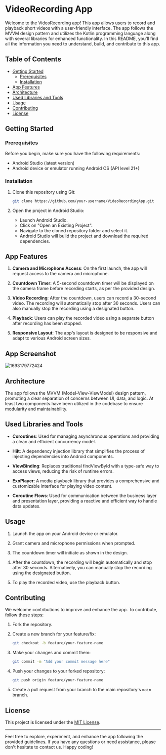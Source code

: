 # VideoRecording App

Welcome to the VideoRecording app! This app allows users to record and playback short videos with a user-friendly interface. The app follows the MVVM design pattern and utilizes the Kotlin programming language along with several libraries for enhanced functionality. In this README, you'll find all the information you need to understand, build, and contribute to this app.

## Table of Contents

- [Getting Started](#getting-started)
  - [Prerequisites](#prerequisites)
  - [Installation](#installation)
- [App Features](#app-features)
- [Architecture](#architecture)
- [Used Libraries and Tools](#used-libraries-and-tools)
- [Usage](#usage)
- [Contributing](#contributing)
- [License](#license)

## Getting Started

### Prerequisites

Before you begin, make sure you have the following requirements:

- Android Studio (latest version)
- Android device or emulator running Android OS (API level 21+)

### Installation

1. Clone this repository using Git:
   ```bash
   git clone https://github.com/your-username/VideoRecordingApp.git
   ```

2. Open the project in Android Studio:
   - Launch Android Studio.
   - Click on "Open an Existing Project".
   - Navigate to the cloned repository folder and select it.
   - Android Studio will build the project and download the required dependencies.

## App Features

1. **Camera and Microphone Access**: On the first launch, the app will request access to the camera and microphone.

2. **Countdown Timer**: A 5-second countdown timer will be displayed on the camera frame before recording starts, as per the provided design.

3. **Video Recording**: After the countdown, users can record a 30-second video. The recording will automatically stop after 30 seconds. Users can also manually stop the recording using a designated button.

4. **Playback**: Users can play the recorded video using a separate button after recording has been stopped.

5. **Responsive Layout**: The app's layout is designed to be responsive and adapt to various Android screen sizes.


## App Screenshot

![1693179772424](https://github.com/cresidian/test-app-android/assets/28092346/b08d5900-3282-4964-b0b9-c61fe04fb5f4)


## Architecture

The app follows the MVVM (Model-View-ViewModel) design pattern, promoting a clear separation of concerns between UI, data, and logic. At least two components have been utilized in the codebase to ensure modularity and maintainability.

## Used Libraries and Tools

- **Coroutines**: Used for managing asynchronous operations and providing a clean and efficient concurrency model.

- **Hilt**: A dependency injection library that simplifies the process of injecting dependencies into Android components.

- **ViewBinding**: Replaces traditional findViewById with a type-safe way to access views, reducing the risk of runtime errors.

- **ExoPlayer**: A media playback library that provides a comprehensive and customizable interface for playing video content.

- **Coroutine Flows**: Used for communication between the business layer and presentation layer, providing a reactive and efficient way to handle data updates.

## Usage

1. Launch the app on your Android device or emulator.

2. Grant camera and microphone permissions when prompted.

3. The countdown timer will initiate as shown in the design.

4. After the countdown, the recording will begin automatically and stop after 30 seconds. Alternatively, you can manually stop the recording using the designated button.

5. To play the recorded video, use the playback button.

## Contributing

We welcome contributions to improve and enhance the app. To contribute, follow these steps:

1. Fork the repository.

2. Create a new branch for your feature/fix:
   ```bash
   git checkout -b feature/your-feature-name
   ```

3. Make your changes and commit them:
   ```bash
   git commit -m "Add your commit message here"
   ```

4. Push your changes to your forked repository:
   ```bash
   git push origin feature/your-feature-name
   ```

5. Create a pull request from your branch to the main repository's `main` branch.

## License

This project is licensed under the [MIT License](LICENSE).

---

Feel free to explore, experiment, and enhance the app following the provided guidelines. If you have any questions or need assistance, please don't hesitate to contact us. Happy coding!
